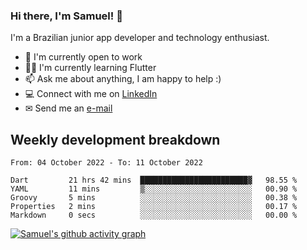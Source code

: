 ### Hi there, I'm Samuel! 👋

I'm a Brazilian junior app developer and technology enthusiast.

- 🏢 I'm currently open to work
- 👨‍💻 I'm currently learning Flutter
- 📫 Ask me about anything, I am happy to help :)
- 💻 Connect with me on [LinkedIn](https://www.linkedin.com/in/samuel-s-marques/)
- ✉ Send me an [e-mail](mailto:samuel.s.marques@protonmail.com)

## Weekly development breakdown
<!--START_SECTION:waka-->

```text
From: 04 October 2022 - To: 11 October 2022

Dart         21 hrs 42 mins  ████████████████████████▓   98.55 %
YAML         11 mins         ▒░░░░░░░░░░░░░░░░░░░░░░░░   00.90 %
Groovy       5 mins          ░░░░░░░░░░░░░░░░░░░░░░░░░   00.38 %
Properties   2 mins          ░░░░░░░░░░░░░░░░░░░░░░░░░   00.17 %
Markdown     0 secs          ░░░░░░░░░░░░░░░░░░░░░░░░░   00.00 %
```

<!--END_SECTION:waka-->

[![Samuel's github activity graph](https://activity-graph.herokuapp.com/graph?username=samuel-s-marques&theme=react-dark)](https://github.com/samuel-s-marques)
